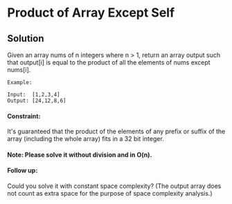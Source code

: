 # Product of Array Except Self
## Solution

Given an array nums of n integers where n > 1,  return an array output such that output[i] is equal to the product of all the elements of nums except nums[i].
```
Example:

Input:  [1,2,3,4]
Output: [24,12,8,6]
```

#### Constraint: 
It's guaranteed that the product of the elements of any prefix or suffix of the array (including the whole array) fits in a 32 bit integer. <br>

#### Note: Please solve it without division and in O(n).<br>

#### Follow up: 
Could you solve it with constant space complexity? (The output array does not count as extra space for the purpose of space complexity analysis.)